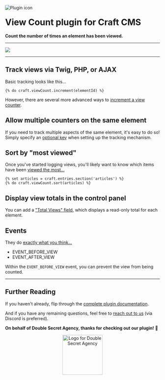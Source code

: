 <img align="left" src="https://plugins.doublesecretagency.com/view-count/images/icon.svg" alt="Plugin icon">

# View Count plugin for Craft CMS

**Count the number of times an element has been viewed.**

---

![](src/resources/img/example-totalviews.png)

---

## Track views via Twig, PHP, or AJAX

Basic tracking looks like this...

```twig
{% do craft.viewCount.increment(elementId) %}
```

However, there are several more advanced ways to [increment a view counter](https://plugins.doublesecretagency.com/view-count/how-to-increment-the-counter/).

## Allow multiple counters on the same element

If you need to track multiple aspects of the same element, it's easy to do so! Simply specify an [optional key](https://plugins.doublesecretagency.com/view-count/using-a-unique-key/) when setting up the tracking mechanism.

## Sort by "most viewed"

Once you've started logging views, you'll likely want to know which items have been [viewed the most...](https://plugins.doublesecretagency.com/view-count/sort-by-most-viewed/)

```twig
{% set articles = craft.entries.section('articles') %}
{% do craft.viewCount.sort(articles) %}
```

## Display view totals in the control panel

You can add a ["Total Views" field](https://plugins.doublesecretagency.com/view-count/total-views-fieldtype/), which displays a read-only total for each element.

## Events

They do [exactly what you think...](https://plugins.doublesecretagency.com/view-count/events/)

 - EVENT_BEFORE_VIEW
 - EVENT_AFTER_VIEW
 
Within the `EVENT_BEFORE_VIEW` event, you can prevent the view from being counted.

---

## Further Reading

If you haven't already, flip through the [complete plugin documentation](https://plugins.doublesecretagency.com/view-count/).

And if you have any remaining questions, feel free to [reach out to us](https://www.doublesecretagency.com/contact) (via Discord is preferred).

**On behalf of Double Secret Agency, thanks for checking out our plugin!** 🍺

<p align="center">
    <img width="130" src="https://www.doublesecretagency.com/resources/images/dsa-transparent.png" alt="Logo for Double Secret Agency">
</p>
